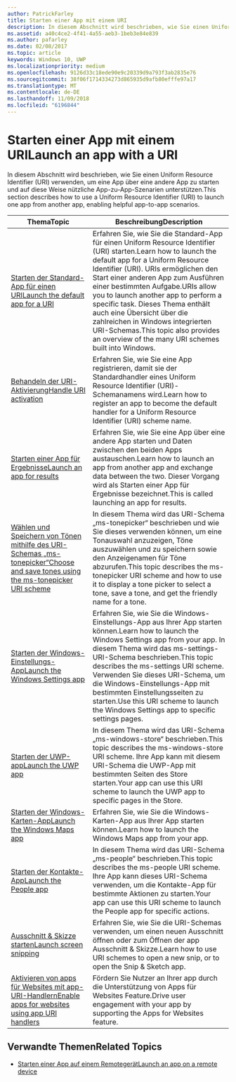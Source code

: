 ```yaml
---
author: PatrickFarley
title: Starten einer App mit einem URI
description: In diesem Abschnitt wird beschrieben, wie Sie einen Uniform Resource Identifier (URI) verwenden, um eine App über eine andere App zu starten.
ms.assetid: a40c4ce2-4f41-4a55-aeb3-1beb3e84e839
ms.author: pafarley
ms.date: 02/08/2017
ms.topic: article
keywords: Windows 10, UWP
ms.localizationpriority: medium
ms.openlocfilehash: 9126d33c18ede90e9c20339d9a793f3ab2835e76
ms.sourcegitcommit: 38f06f1714334273d865935d9afb80efffe97a17
ms.translationtype: MT
ms.contentlocale: de-DE
ms.lasthandoff: 11/09/2018
ms.locfileid: "6196844"
---
```

# <a name="launch-an-app-with-a-uri"></a><span data-ttu-id="1264a-104">Starten einer App mit einem URI</span><span class="sxs-lookup"><span data-stu-id="1264a-104">Launch an app with a URI</span></span>

<span data-ttu-id="1264a-105">In diesem Abschnitt wird beschrieben, wie Sie einen Uniform Resource Identifier (URI) verwenden, um eine App über eine andere App zu starten und auf diese Weise nützliche App-zu-App-Szenarien unterstützen.</span><span class="sxs-lookup"><span data-stu-id="1264a-105">This section describes how to use a Uniform Resource Identifier (URI) to launch one app from another app, enabling helpful app-to-app scenarios.</span></span>

| <span data-ttu-id="1264a-106">Thema</span><span class="sxs-lookup"><span data-stu-id="1264a-106">Topic</span></span> | <span data-ttu-id="1264a-107">Beschreibung</span><span class="sxs-lookup"><span data-stu-id="1264a-107">Description</span></span> |
|-------|-------------|
| [<span data-ttu-id="1264a-108">Starten der Standard-App für einen URI</span><span class="sxs-lookup"><span data-stu-id="1264a-108">Launch the default app for a URI</span></span>](launch-default-app.md) | <span data-ttu-id="1264a-109">Erfahren Sie, wie Sie die Standard-App für einen Uniform Resource Identifier (URI) starten.</span><span class="sxs-lookup"><span data-stu-id="1264a-109">Learn how to launch the default app for a Uniform Resource Identifier (URI).</span></span> <span data-ttu-id="1264a-110">URIs ermöglichen den Start einer anderen App zum Ausführen einer bestimmten Aufgabe.</span><span class="sxs-lookup"><span data-stu-id="1264a-110">URIs allow you to launch another app to perform a specific task.</span></span> <span data-ttu-id="1264a-111">Dieses Thema enthält auch eine Übersicht über die zahlreichen in Windows integrierten URI-Schemas.</span><span class="sxs-lookup"><span data-stu-id="1264a-111">This topic also provides an overview of the many URI schemes built into Windows.</span></span> |
| [<span data-ttu-id="1264a-112">Behandeln der URI-Aktivierung</span><span class="sxs-lookup"><span data-stu-id="1264a-112">Handle URI activation</span></span>](handle-uri-activation.md) | <span data-ttu-id="1264a-113">Erfahren Sie, wie Sie eine App registrieren, damit sie der Standardhandler eines Uniform Resource Identifier (URI)-Schemanamens wird.</span><span class="sxs-lookup"><span data-stu-id="1264a-113">Learn how to register an app to become the default handler for a Uniform Resource Identifier (URI) scheme name.</span></span> |
| [<span data-ttu-id="1264a-114">Starten einer App für Ergebnisse</span><span class="sxs-lookup"><span data-stu-id="1264a-114">Launch an app for results</span></span>](how-to-launch-an-app-for-results.md) | <span data-ttu-id="1264a-115">Erfahren Sie, wie Sie eine App über eine andere App starten und Daten zwischen den beiden Apps austauschen.</span><span class="sxs-lookup"><span data-stu-id="1264a-115">Learn how to launch an app from another app and exchange data between the two.</span></span> <span data-ttu-id="1264a-116">Dieser Vorgang wird als Starten einer App für Ergebnisse bezeichnet.</span><span class="sxs-lookup"><span data-stu-id="1264a-116">This is called launching an app for results.</span></span> |
| [<span data-ttu-id="1264a-117">Wählen und Speichern von Tönen mithilfe des URI-Schemas „ms-tonepicker“</span><span class="sxs-lookup"><span data-stu-id="1264a-117">Choose and save tones using the ms-tonepicker URI scheme</span></span>](launch-ringtone-picker.md) | <span data-ttu-id="1264a-118">In diesem Thema wird das URI-Schema „ms-tonepicker“ beschrieben und wie Sie dieses verwenden können, um eine Tonauswahl anzuzeigen, Töne auszuwählen und zu speichern sowie den Anzeigenamen für Töne abzurufen.</span><span class="sxs-lookup"><span data-stu-id="1264a-118">This topic describes the ms-tonepicker URI scheme and how to use it to display a tone picker to select a tone, save a tone, and get the friendly name for a tone.</span></span> |
| [<span data-ttu-id="1264a-119">Starten der Windows-Einstellungs-App</span><span class="sxs-lookup"><span data-stu-id="1264a-119">Launch the Windows Settings app</span></span>](launch-settings-app.md) | <span data-ttu-id="1264a-120">Erfahren Sie, wie Sie die Windows-Einstellungs-App aus Ihrer App starten können.</span><span class="sxs-lookup"><span data-stu-id="1264a-120">Learn how to launch the Windows Settings app from your app.</span></span> <span data-ttu-id="1264a-121">In diesem Thema wird das ms-settings-URI-Schema beschrieben.</span><span class="sxs-lookup"><span data-stu-id="1264a-121">This topic describes the ms-settings URI scheme.</span></span> <span data-ttu-id="1264a-122">Verwenden Sie dieses URI-Schema, um die Windows-Einstellungs-App mit bestimmten Einstellungsseiten zu starten.</span><span class="sxs-lookup"><span data-stu-id="1264a-122">Use this URI scheme to launch the Windows Settings app to specific settings pages.</span></span> |
| [<span data-ttu-id="1264a-123">Starten der UWP-app</span><span class="sxs-lookup"><span data-stu-id="1264a-123">Launch the UWP app</span></span>](launch-store-app.md) | <span data-ttu-id="1264a-124">In diesem Thema wird das URI-Schema „ms-windows-store“ beschrieben.</span><span class="sxs-lookup"><span data-stu-id="1264a-124">This topic describes the ms-windows-store URI scheme.</span></span> <span data-ttu-id="1264a-125">Ihre App kann mit diesem URI-Schema die UWP-App mit bestimmten Seiten des Store starten.</span><span class="sxs-lookup"><span data-stu-id="1264a-125">Your app can use this URI scheme to launch the UWP app to specific pages in the Store.</span></span> |
| [<span data-ttu-id="1264a-126">Starten der Windows-Karten-App</span><span class="sxs-lookup"><span data-stu-id="1264a-126">Launch the Windows Maps app</span></span>](launch-maps-app.md) | <span data-ttu-id="1264a-127">Erfahren Sie, wie Sie die Windows-Karten-App aus Ihrer App starten können.</span><span class="sxs-lookup"><span data-stu-id="1264a-127">Learn how to launch the Windows Maps app from your app.</span></span> |
| [<span data-ttu-id="1264a-128">Starten der Kontakte-App</span><span class="sxs-lookup"><span data-stu-id="1264a-128">Launch the People app</span></span>](launch-people-apps.md) | <span data-ttu-id="1264a-129">In diesem Thema wird das URI-Schema „ms-people“ beschrieben.</span><span class="sxs-lookup"><span data-stu-id="1264a-129">This topic describes the ms-people URI scheme.</span></span> <span data-ttu-id="1264a-130">Ihre App kann dieses URI-Schema verwenden, um die Kontakte-App für bestimmte Aktionen zu starten.</span><span class="sxs-lookup"><span data-stu-id="1264a-130">Your app can use this URI scheme to launch the People app for specific actions.</span></span> |
| [<span data-ttu-id="1264a-131">Ausschnitt & Skizze starten</span><span class="sxs-lookup"><span data-stu-id="1264a-131">Launch screen snipping</span></span>](launch-screen-snipping.md) | <span data-ttu-id="1264a-132">Erfahren Sie, wie Sie die URI-Schemas verwenden, um einen neuen Ausschnitt öffnen oder zum Öffnen der app Ausschnitt & Skizze.</span><span class="sxs-lookup"><span data-stu-id="1264a-132">Learn how to use URI schemes to open a new snip, or to open the Snip & Sketch app.</span></span> |
| [<span data-ttu-id="1264a-133">Aktivieren von apps für Websites mit app-URI-Handlern</span><span class="sxs-lookup"><span data-stu-id="1264a-133">Enable apps for websites using app URI handlers</span></span>](web-to-app-linking.md) | <span data-ttu-id="1264a-134">Fördern Sie Nutzer an Ihrer app durch die Unterstützung von Apps für Websites Feature.</span><span class="sxs-lookup"><span data-stu-id="1264a-134">Drive user engagement with your app by supporting the Apps for Websites feature.</span></span> |

## <a name="related-topics"></a><span data-ttu-id="1264a-135">Verwandte Themen</span><span class="sxs-lookup"><span data-stu-id="1264a-135">Related Topics</span></span>
* [<span data-ttu-id="1264a-136">Starten einer App auf einem Remotegerät</span><span class="sxs-lookup"><span data-stu-id="1264a-136">Launch an app on a remote device</span></span>](launch-a-remote-app.md)